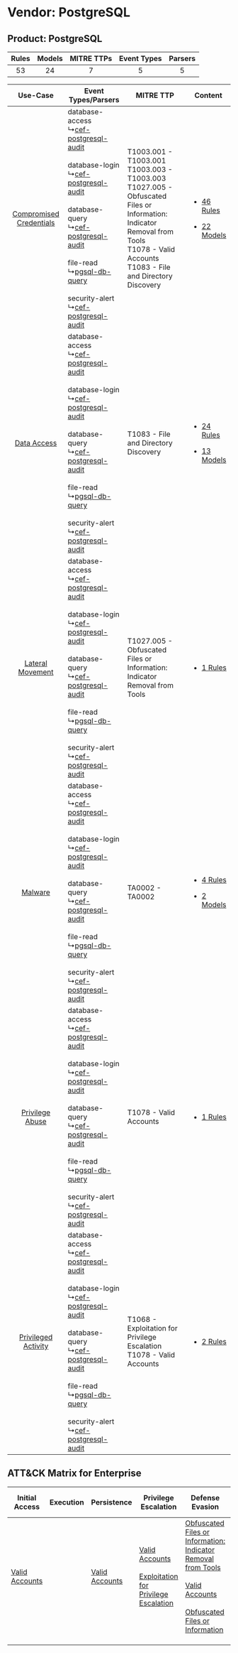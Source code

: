 Vendor: PostgreSQL
==================
Product: PostgreSQL
-------------------
| Rules | Models | MITRE TTPs | Event Types | Parsers |
|:-----:|:------:|:----------:|:-----------:|:-------:|
|  53   |   24   |     7      |      5      |    5    |

|    Use-Case    | Event Types/Parsers    | MITRE TTP    | Content    |
|:----:| ---- | ---- | ---- |
| [Compromised Credentials](../../../UseCases/uc_compromised_credentials.md) |  database-access<br> ↳[cef-postgresql-audit](Ps/pC_cefpostgresqlaudit.md)<br><br> database-login<br> ↳[cef-postgresql-audit](Ps/pC_cefpostgresqlaudit.md)<br><br> database-query<br> ↳[cef-postgresql-audit](Ps/pC_cefpostgresqlaudit.md)<br><br> file-read<br> ↳[pgsql-db-query](Ps/pC_pgsqldbquery.md)<br><br> security-alert<br> ↳[cef-postgresql-audit](Ps/pC_cefpostgresqlaudit.md)<br> | T1003.001 - T1003.001<br>T1003.003 - T1003.003<br>T1027.005 - Obfuscated Files or Information: Indicator Removal from Tools<br>T1078 - Valid Accounts<br>T1083 - File and Directory Discovery<br> | [<ul><li>46 Rules</li></ul><ul><li>22 Models</li></ul>](RM/r_m_postgresql_postgresql_Compromised_Credentials.md) |
|    [Data Access](../../../UseCases/uc_data_access.md)    |  database-access<br> ↳[cef-postgresql-audit](Ps/pC_cefpostgresqlaudit.md)<br><br> database-login<br> ↳[cef-postgresql-audit](Ps/pC_cefpostgresqlaudit.md)<br><br> database-query<br> ↳[cef-postgresql-audit](Ps/pC_cefpostgresqlaudit.md)<br><br> file-read<br> ↳[pgsql-db-query](Ps/pC_pgsqldbquery.md)<br><br> security-alert<br> ↳[cef-postgresql-audit](Ps/pC_cefpostgresqlaudit.md)<br> | T1083 - File and Directory Discovery<br>    | [<ul><li>24 Rules</li></ul><ul><li>13 Models</li></ul>](RM/r_m_postgresql_postgresql_Data_Access.md)    |
|        [Lateral Movement](../../../UseCases/uc_lateral_movement.md)        |  database-access<br> ↳[cef-postgresql-audit](Ps/pC_cefpostgresqlaudit.md)<br><br> database-login<br> ↳[cef-postgresql-audit](Ps/pC_cefpostgresqlaudit.md)<br><br> database-query<br> ↳[cef-postgresql-audit](Ps/pC_cefpostgresqlaudit.md)<br><br> file-read<br> ↳[pgsql-db-query](Ps/pC_pgsqldbquery.md)<br><br> security-alert<br> ↳[cef-postgresql-audit](Ps/pC_cefpostgresqlaudit.md)<br> | T1027.005 - Obfuscated Files or Information: Indicator Removal from Tools<br>    | [<ul><li>1 Rules</li></ul>](RM/r_m_postgresql_postgresql_Lateral_Movement.md)    |
|    [Malware](../../../UseCases/uc_malware.md)    |  database-access<br> ↳[cef-postgresql-audit](Ps/pC_cefpostgresqlaudit.md)<br><br> database-login<br> ↳[cef-postgresql-audit](Ps/pC_cefpostgresqlaudit.md)<br><br> database-query<br> ↳[cef-postgresql-audit](Ps/pC_cefpostgresqlaudit.md)<br><br> file-read<br> ↳[pgsql-db-query](Ps/pC_pgsqldbquery.md)<br><br> security-alert<br> ↳[cef-postgresql-audit](Ps/pC_cefpostgresqlaudit.md)<br> | TA0002 - TA0002<br>    | [<ul><li>4 Rules</li></ul><ul><li>2 Models</li></ul>](RM/r_m_postgresql_postgresql_Malware.md)    |
|         [Privilege Abuse](../../../UseCases/uc_privilege_abuse.md)         |  database-access<br> ↳[cef-postgresql-audit](Ps/pC_cefpostgresqlaudit.md)<br><br> database-login<br> ↳[cef-postgresql-audit](Ps/pC_cefpostgresqlaudit.md)<br><br> database-query<br> ↳[cef-postgresql-audit](Ps/pC_cefpostgresqlaudit.md)<br><br> file-read<br> ↳[pgsql-db-query](Ps/pC_pgsqldbquery.md)<br><br> security-alert<br> ↳[cef-postgresql-audit](Ps/pC_cefpostgresqlaudit.md)<br> | T1078 - Valid Accounts<br>    | [<ul><li>1 Rules</li></ul>](RM/r_m_postgresql_postgresql_Privilege_Abuse.md)    |
|     [Privileged Activity](../../../UseCases/uc_privileged_activity.md)     |  database-access<br> ↳[cef-postgresql-audit](Ps/pC_cefpostgresqlaudit.md)<br><br> database-login<br> ↳[cef-postgresql-audit](Ps/pC_cefpostgresqlaudit.md)<br><br> database-query<br> ↳[cef-postgresql-audit](Ps/pC_cefpostgresqlaudit.md)<br><br> file-read<br> ↳[pgsql-db-query](Ps/pC_pgsqldbquery.md)<br><br> security-alert<br> ↳[cef-postgresql-audit](Ps/pC_cefpostgresqlaudit.md)<br> | T1068 - Exploitation for Privilege Escalation<br>T1078 - Valid Accounts<br>    | [<ul><li>2 Rules</li></ul>](RM/r_m_postgresql_postgresql_Privileged_Activity.md)    |

ATT&CK Matrix for Enterprise
----------------------------
| Initial Access                                                      | Execution | Persistence                                                         | Privilege Escalation                                                                                                                                          | Defense Evasion                                                                                                                                                                                                                                                               | Credential Access                                                          | Discovery                                                                         | Lateral Movement | Collection | Command and Control | Exfiltration | Impact |
| ------------------------------------------------------------------- | --------- | ------------------------------------------------------------------- | ------------------------------------------------------------------------------------------------------------------------------------------------------------- | ----------------------------------------------------------------------------------------------------------------------------------------------------------------------------------------------------------------------------------------------------------------------------- | -------------------------------------------------------------------------- | --------------------------------------------------------------------------------- | ---------------- | ---------- | ------------------- | ------------ | ------ |
| [Valid Accounts](https://attack.mitre.org/techniques/T1078)<br><br> |           | [Valid Accounts](https://attack.mitre.org/techniques/T1078)<br><br> | [Valid Accounts](https://attack.mitre.org/techniques/T1078)<br><br>[Exploitation for Privilege Escalation](https://attack.mitre.org/techniques/T1068)<br><br> | [Obfuscated Files or Information: Indicator Removal from Tools](https://attack.mitre.org/techniques/T1027/005)<br><br>[Valid Accounts](https://attack.mitre.org/techniques/T1078)<br><br>[Obfuscated Files or Information](https://attack.mitre.org/techniques/T1027)<br><br> | [OS Credential Dumping](https://attack.mitre.org/techniques/T1003)<br><br> | [File and Directory Discovery](https://attack.mitre.org/techniques/T1083)<br><br> |                  |            |                     |              |        |